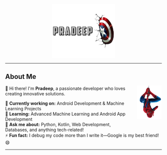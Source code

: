 <div align="center">
<img src="./assets/images/mergedBanner.png" alt="Pradeep" width="40%"/>
</div>

---

## About Me

<div style="position: relative;">
<img src="./assets/images/pngwing.com (3).png" alt="Profile" width="80px" style="float: right; margin-left: 20px; margin-bottom: 10px;"/>

👋 Hi there! I'm **Pradeep**, a passionate developer who loves creating innovative solutions.

🔭 **Currently working on:** Android Development & Machine Learning Projects  
🌱 **Learning:** Advanced Machine Learning and Android App Development  
💬 **Ask me about:** Python, Kotlin, Web Development, Databases, and anything tech-related!  
⚡ **Fun fact:** I debug my code more than I write it—Google is my best friend! 😄
</div>

--- 